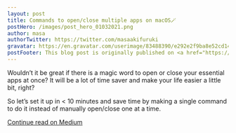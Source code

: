 ```yaml
---
layout: post
title: Commands to open/close multiple apps on macOS🪄
postHero: /images/post_hero_01032021.png
author: masa
authorTwitter: https://twitter.com/masaakifuruki
gravatar: https://en.gravatar.com/userimage/83488390/e292e2f9ba8e52cd14aae2c80e1a4f30.png?size=200
postFooter: This blog post is originally published on <a href="https://masaakifuruki.medium.com/command-to-open-close-multiple-apps-on-macos-548f118e658d">Medium</a>
---
```


Wouldn’t it be great if there is a magic word to open or close your essential apps at once?
It will be a lot of time saver and make your life easier a little bit, right?

So let’s set it up in < 10 minutes and save time by making a single command to do it instead of manually open/close one at a time.

[Continue read on Medium](https://masaakifuruki.medium.com/command-to-open-close-multiple-apps-on-macos-548f118e658d)
